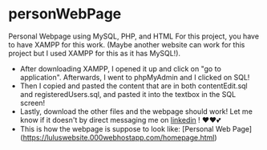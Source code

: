# personWebPage
Personal Webpage using MySQL, PHP, and HTML
For this project, you have to have XAMPP for this work. (Maybe another website can work for this project but I used XAMPP for this as it has MySQL!).
- After downloading XAMPP, I opened it up and click on "go to application". Afterwards, I went to phpMyAdmin and I clicked on SQL!
- Then I copied and pasted the content that are in both contentEdit.sql and registeredUsers.sql, and pasted it into the textbox in the SQL screen!
- Lastly, download the other files and the webpage should work! Let me know if it doesn't by direct messaging me on [linkedin](https://www.linkedin.com/in/lorenadarwiche/) ! ❤️❤️💕
 - This is how the webpage is suppose to look like: [Personal Web Page] (https://luluswebsite.000webhostapp.com/homepage.html)
